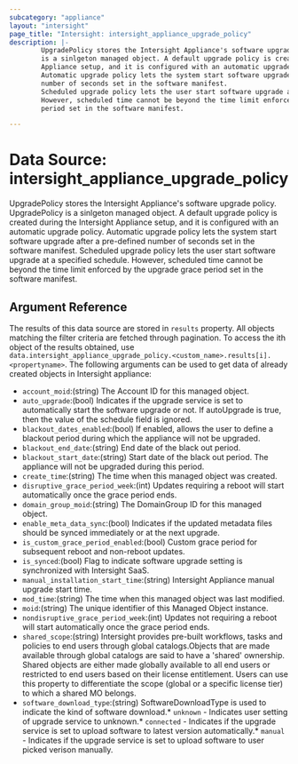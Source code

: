```yaml
---
subcategory: "appliance"
layout: "intersight"
page_title: "Intersight: intersight_appliance_upgrade_policy"
description: |-
        UpgradePolicy stores the Intersight Appliance's software upgrade policy. UpgradePolicy
        is a sinlgeton managed object. A default upgrade policy is created during the Intersight
        Appliance setup, and it is configured with an automatic upgrade policy.
        Automatic upgrade policy lets the system start software upgrade after a pre-defined
        number of seconds set in the software manifest.
        Scheduled upgrade policy lets the user start software upgrade at a specified schedule.
        However, scheduled time cannot be beyond the time limit enforced by the upgrade grace
        period set in the software manifest.

---
```


# Data Source: intersight_appliance_upgrade_policy
UpgradePolicy stores the Intersight Appliance's software upgrade policy. UpgradePolicy
is a sinlgeton managed object. A default upgrade policy is created during the Intersight
Appliance setup, and it is configured with an automatic upgrade policy.
Automatic upgrade policy lets the system start software upgrade after a pre-defined
number of seconds set in the software manifest.
Scheduled upgrade policy lets the user start software upgrade at a specified schedule.
However, scheduled time cannot be beyond the time limit enforced by the upgrade grace
period set in the software manifest.
## Argument Reference
The results of this data source are stored in `results` property.
All objects matching the filter criteria are fetched through pagination.
To access the ith object of the results obtained, use `data.intersight_appliance_upgrade_policy.<custom_name>.results[i].<propertyname>`.
The following arguments can be used to get data of already created objects in Intersight appliance:
* `account_moid`:(string) The Account ID for this managed object. 
* `auto_upgrade`:(bool) Indicates if the upgrade service is set to automatically start the software upgrade or not. If autoUpgrade is true, then the value of the schedule field is ignored. 
* `blackout_dates_enabled`:(bool) If enabled, allows the user to define a blackout period during which the appliance will not be upgraded. 
* `blackout_end_date`:(string) End date of the black out period. 
* `blackout_start_date`:(string) Start date of the black out period. The appliance will not be upgraded during this period. 
* `create_time`:(string) The time when this managed object was created. 
* `disruptive_grace_period_week`:(int) Updates requiring a reboot will start automatically once the grace period ends. 
* `domain_group_moid`:(string) The DomainGroup ID for this managed object. 
* `enable_meta_data_sync`:(bool) Indicates if the updated metadata files should be synced immediately or at the next upgrade. 
* `is_custom_grace_period_enabled`:(bool) Custom grace period for subsequent reboot and non-reboot updates. 
* `is_synced`:(bool) Flag to indicate software upgrade setting is synchronized with Intersight SaaS. 
* `manual_installation_start_time`:(string) Intersight Appliance manual upgrade start time. 
* `mod_time`:(string) The time when this managed object was last modified. 
* `moid`:(string) The unique identifier of this Managed Object instance. 
* `nondisruptive_grace_period_week`:(int) Updates not requiring a reboot will start automatically once the grace period ends. 
* `shared_scope`:(string) Intersight provides pre-built workflows, tasks and policies to end users through global catalogs.Objects that are made available through global catalogs are said to have a 'shared' ownership. Shared objects are either made globally available to all end users or restricted to end users based on their license entitlement. Users can use this property to differentiate the scope (global or a specific license tier) to which a shared MO belongs. 
* `software_download_type`:(string) SoftwareDownloadType is used to indicate the kind of software download.* `unknown` - Indicates user setting of upgrade service to unknown.* `connected` - Indicates if the upgrade service is set to upload software to latest version automatically.* `manual` - Indicates if the upgrade service is set to upload software to user picked verison manually. 
 
